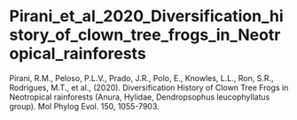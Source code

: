 # Pirani_et_al_2020_Diversification_history_of_clown_tree_frogs_in_Neotropical_rainforests
Pirani, R.M., Peloso, P.L.V., Prado, J.R., Polo, E., Knowles, L.L., Ron, S.R., Rodrigues, M.T., et al., (2020). Diversification History of Clown Tree Frogs in Neotropical rainforests (Anura, Hylidae, Dendropsophus leucophyllatus group). Mol Phylog Evol. 150, 1055-7903.
